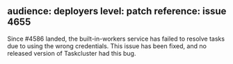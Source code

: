 audience: deployers
level: patch
reference: issue 4655
---
Since #4586 landed, the built-in-workers service has failed to resolve tasks due to using the wrong credentials.  This issue has been fixed, and no released version of Taskcluster had this bug.
